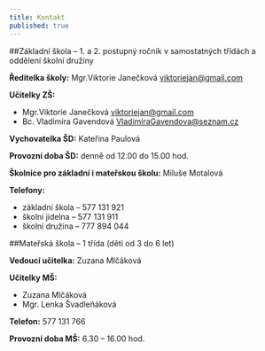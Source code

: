 ```yaml
---
title: Kontakt
published: true
---
```


##Základní škola – 1. a 2. postupný ročník v samostatných třídách a oddělení školní družiny

**Ředitelka školy:** Mgr.Viktorie Janečková [viktoriejan@gmail.com](mailto:viktoriejan@gmail.com)

**Učitelky ZŠ:**
* Mgr.Viktorie Janečková [viktoriejan@gmail.com](mailto:viktoriejan@gmail.com)
* Bc. Vladimíra Gavendová [VladimiraGavendova@seznam.cz](VladimiraGavendova@seznam.cz)


**Vychovatelka ŠD:** Kateřina Paulová

**Provozní doba ŠD:** denně od 12.00 do 15.00 hod.

**Školnice pro základní i mateřskou školu:** Miluše Motalová

**Telefony:**
* základní škola – 577 131 921
* školní jídelna – 577 131 911
* školní družina – 777 894 044

##Mateřská škola – 1 třída (děti od 3 do 6 let)

**Vedoucí učitelka:** Zuzana Mlčáková

**Učitelky MŠ:**
* Zuzana Mlčáková
* Mgr. Lenka Švadleňáková

**Telefon:** 577 131 766

**Provozní doba MŠ:** 6.30 – 16.00 hod.